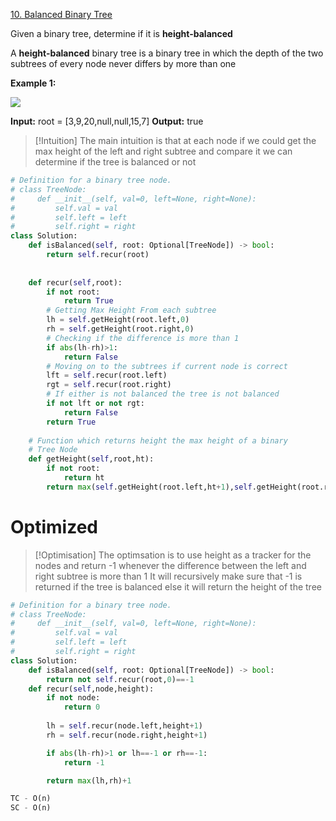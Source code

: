 
[10. Balanced Binary Tree](https://leetcode.com/problems/balanced-binary-tree/)

Given a binary tree, determine if it is **height-balanced**

A **height-balanced** binary tree is a binary tree in which the depth of the two subtrees of every node never differs by more than one

**Example 1:**

![](https://assets.leetcode.com/uploads/2020/10/06/balance_1.jpg)

**Input:** root = [3,9,20,null,null,15,7]
**Output:** true
> [!Intuition]
> The main intuition is that at each node if we could get the max height of the left and right subtree and compare it we can determine if the tree is balanced or not



```python
# Definition for a binary tree node.
# class TreeNode:
#     def __init__(self, val=0, left=None, right=None):
#         self.val = val
#         self.left = left
#         self.right = right
class Solution:
    def isBalanced(self, root: Optional[TreeNode]) -> bool:
        return self.recur(root)
    
    
    def recur(self,root):
        if not root:
            return True
        # Getting Max Height From each subtree
        lh = self.getHeight(root.left,0)
        rh = self.getHeight(root.right,0)
        # Checking if the difference is more than 1
        if abs(lh-rh)>1:
            return False
        # Moving on to the subtrees if current node is correct
        lft = self.recur(root.left)
        rgt = self.recur(root.right)
		# If either is not balanced the tree is not balanced
        if not lft or not rgt:
            return False
        return True
        
	# Function which returns height the max height of a binary
	# Tree Node
    def getHeight(self,root,ht):
        if not root:
            return ht
        return max(self.getHeight(root.left,ht+1),self.getHeight(root.right,ht+1))
```


# Optimized

>[!Optimisation]
>The optimsation is to use height as a tracker for the nodes and return -1 whenever the difference between the left and right subtree is more than 1
>It will recursively make sure that -1 is returned if the tree is balanced else it will return the height of the tree



```python
# Definition for a binary tree node.
# class TreeNode:
#     def __init__(self, val=0, left=None, right=None):
#         self.val = val
#         self.left = left
#         self.right = right
class Solution:
    def isBalanced(self, root: Optional[TreeNode]) -> bool:
        return not self.recur(root,0)==-1
    def recur(self,node,height):
        if not node:
            return 0
        
        lh = self.recur(node.left,height+1)
        rh = self.recur(node.right,height+1)

        if abs(lh-rh)>1 or lh==-1 or rh==-1:
            return -1

        return max(lh,rh)+1

TC - O(n)
SC - O(n)
```